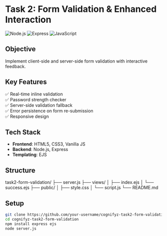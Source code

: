 # Task 2: Form Validation & Enhanced Interaction

![Node.js](https://img.shields.io/badge/Node.js-18.x-green)
![Express](https://img.shields.io/badge/Express-4.x-blue)
![JavaScript](https://img.shields.io/badge/JavaScript-ES6+-yellow)

## Objective
Implement client-side and server-side form validation with interactive feedback.

## Key Features
✅ Real-time inline validation  
✅ Password strength checker  
✅ Server-side validation fallback  
✅ Error persistence on form re-submission  
✅ Responsive design  

## Tech Stack
- **Frontend**: HTML5, CSS3, Vanilla JS
- **Backend**: Node.js, Express
- **Templating**: EJS

## Structure
task2-form-validation/
├── server.js
├── views/
│   ├── index.ejs
│   └── success.ejs
├── public/
│   ├── style.css
│   └── script.js
└── README.md

## Setup
```bash
git clone https://github.com/your-username/cognifyz-task2-form-validation.git
cd cognifyz-task2-form-validation
npm install express ejs
node server.js
